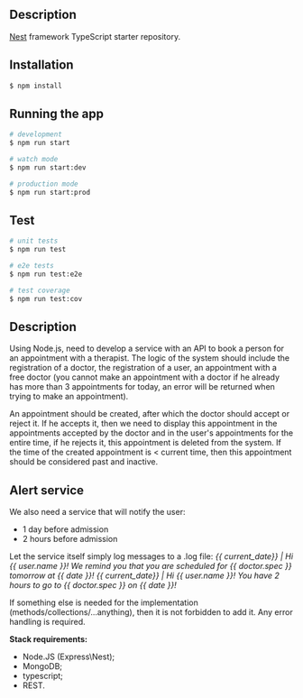 ## Description

[Nest](https://github.com/nestjs/nest) framework TypeScript starter repository.

## Installation

```bash
$ npm install
```

## Running the app

```bash
# development
$ npm run start

# watch mode
$ npm run start:dev

# production mode
$ npm run start:prod
```

## Test

```bash
# unit tests
$ npm run test

# e2e tests
$ npm run test:e2e

# test coverage
$ npm run test:cov
```

## Description

Using Node.js, need to develop a service with an API to book a person for an appointment with a therapist.
The logic of the system should include the registration of a doctor,
the registration of a user, an appointment with a free doctor
(you cannot make an appointment with a doctor if he already has more than 3 appointments for today, an error will be returned when trying to make an appointment).

An appointment should be created, after which the doctor should accept or reject it.
If he accepts it, then we need to display this appointment in the appointments accepted by the doctor and in the user's appointments for the entire time,
if he rejects it, this appointment is deleted from the system. If the time of the created appointment is < current time,
then this appointment should be considered past and inactive.

## Alert service

We also need a service that will notify the user:
- 1 day before admission
- 2 hours before admission

Let the service itself simply log messages to a .log file:
_{{ current_date}} | Hi {{ user.name }}! We remind you that you are scheduled for {{ doctor.spec }} tomorrow at {{ date }}!
{{ current_date}} | Hi {{ user.name }}! You have 2 hours to go to {{ doctor.spec }} on {{ date }}!_

If something else is needed for the implementation (methods/collections/...anything),
then it is not forbidden to add it. Any error handling is required.

**Stack requirements:**
- Node.JS (Express\Nest);
- MongoDB;
- typescript;
- REST.